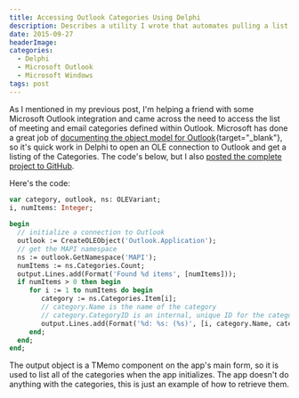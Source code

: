 ```yaml
---
title: Accessing Outlook Categories Using Delphi
description: Describes a utility I wrote that automates pulling a list of catagories from Microsoft Outlook on Windows.
date: 2015-09-27
headerImage: 
categories: 
  - Delphi
  - Microsoft Outlook
  - Microsoft Windows
tags: post
---
```


As I mentioned in my previous post, I'm helping a friend with some Microsoft Outlook integration and came across the need to access the list of meeting and email categories defined within Outlook. Microsoft has done a great job of [documenting the object model for Outlook](https://msdn.microsoft.com/en-us/library/microsoft.office.interop.outlook(v=office.14).aspx){target="_blank"}, so it's quick work in Delphi to open an OLE connection to Outlook and get a listing of the Categories. The code's below, but I also [posted the complete project to GitHub](https://github.com/johnwargo/Outlook-Get-Categories-Delphi{target="_blank"}).

Here's the code:

```pascal
var category, outlook, ns: OLEVariant;   
i, numItems: Integer;  
  
begin  
  // initialize a connection to Outlook  
  outlook := CreateOLEObject('Outlook.Application');  
  // get the MAPI namespace  
  ns := outlook.GetNamespace('MAPI');   
  numItems := ns.Categories.Count;   
  output.Lines.add(Format('Found %d items', [numItems]));
  if numItems > 0 then begin  
     for i := 1 to numItems do begin  
        category := ns.Categories.Item[i];  
        // category.Name is the name of the category  
        // category.CategoryID is an internal, unique ID for the category  
        output.Lines.add(Format('%d: %s: (%s)', [i, category.Name, category.CategoryID]));  
     end;  
  end;  
end;
```

The output object is a TMemo component on the app's main form, so it is used to list all of the categories when the app initializes. The app doesn't do anything with the categories, this is just an example of how to retrieve them.